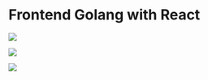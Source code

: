 # Frontend Golang with React

![](http://i.imgur.com/p7gWB9C.png)

![](http://i.imgur.com/ssxR8CA.png)

![](http://i.imgur.com/QxMnebj.png)

